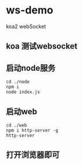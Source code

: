 # ws-demo
koa2  webSocket
## koa 测试websocket
## 启动node服务
    cd ./node
    npm i
    node index.js
## 启动web
    cd ./web
    npm i http-server -g
    http-server  
##  打开浏览器即可